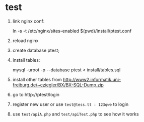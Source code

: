 # test
1. link nginx conf:

    ln -s -t /etc/nginx/sites-enabled $(pwd)/install/ptest.conf
2. reload nginx
3. create database ptest;
4. install tables:

    mysql -uroot -p --database ptest < install/tables.sql

5. install other tables from  http://www2.informatik.uni-freiburg.de/~cziegler/BX/BX-SQL-Dump.zip
6. go to http://ptest/login
7. register new user or use `test@tess.tt : 123qwe` to login
8. use `test/apiA.php` and `test/apiTest.php` to see how it works
